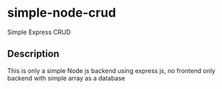 # simple-node-crud
Simple Express CRUD

## Description

This is only a simple Node js backend using express js, no frontend only backend with simple array as a database
